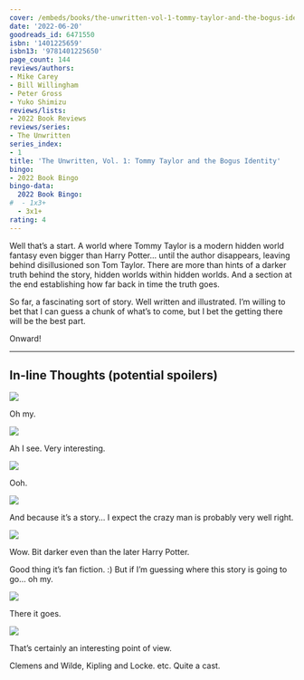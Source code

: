 ```yaml
---
cover: /embeds/books/the-unwritten-vol-1-tommy-taylor-and-the-bogus-identity.jpg
date: '2022-06-20'
goodreads_id: 6471550
isbn: '1401225659'
isbn13: '9781401225650'
page_count: 144
reviews/authors:
- Mike Carey
- Bill Willingham
- Peter Gross
- Yuko Shimizu
reviews/lists:
- 2022 Book Reviews
reviews/series:
- The Unwritten
series_index:
- 1
title: 'The Unwritten, Vol. 1: Tommy Taylor and the Bogus Identity'
bingo:
- 2022 Book Bingo
bingo-data:
  2022 Book Bingo:
#  - 1x3+
  - 3x1+
rating: 4
---
```

Well that’s a start. A world where Tommy Taylor is a modern hidden world fantasy even bigger than Harry Potter… until the author disappears, leaving behind disillusioned son Tom Taylor. There are more than hints of a darker truth behind the story, hidden worlds within hidden worlds. And a section at the end establishing how far back in time the truth goes. 

So far, a fascinating sort of story. Well written and illustrated. I’m willing to bet that I can guess a chunk of what’s to come, but I bet the getting there will be the best part. 

Onward!

<!--more-->

---

## In-line Thoughts (potential spoilers)

![](/embeds/books/attachments/unwritten-1-429872.png)

Oh my. 

![](/embeds/books/attachments/unwritten-1-d90efa.png)

Ah I see. Very interesting. 

![](/embeds/books/attachments/unwritten-1-0628ed.png)

Ooh. 

![](/embeds/books/attachments/unwritten-1-80b514.png)

And because it’s a story… I expect the crazy man is probably very well right. 

![](/embeds/books/attachments/unwritten-1-ee560e.png)

Wow. Bit darker even than the later Harry Potter. 

Good thing it’s fan fiction. :) But if I’m guessing where this story is going to go… oh my. 

![](/embeds/books/attachments/unwritten-1-8964c8.png)

There it goes. 

![](/embeds/books/attachments/unwritten-1-8d5f3d.png)

That’s certainly an interesting point of view.

Clemens and Wilde, Kipling and Locke. etc. Quite a cast. 



